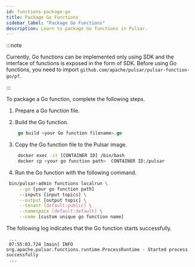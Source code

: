 ```yaml
---
id: functions-package-go
title: Package Go Functions
sidebar_label: "Package Go Functions"
description: Learn to package Go functions in Pulsar.
---
```


:::note

Currently, Go functions can be implemented only using SDK and the interface of functions is exposed in the form of SDK. Before using Go functions, you need to import `github.com/apache/pulsar/pulsar-function-go/pf`.

:::

To package a Go function, complete the following steps.

1. Prepare a Go function file.
2. Build the Go function.

   ```go
    go build <your Go function filename>.go
   ```

3. Copy the Go function file to the Pulsar image.

   ```bash
    docker exec -it [CONTAINER ID] /bin/bash
    docker cp <your go function path>  CONTAINER ID:/pulsar
   ```

  4. Run the Go function with the following command.

   ```bash
    bin/pulsar-admin functions localrun \
        --go [your go function path]
        --inputs [input topics] \
        --output [output topic] \
        --tenant [default:public] \
        --namespace [default:default] \
        --name [custom unique go function name]
   ```

   The following log indicates that the Go function starts successfully.

   ```text
    ...
    07:55:03.724 [main] INFO  org.apache.pulsar.functions.runtime.ProcessRuntime - Started process successfully
    ...
   ```
